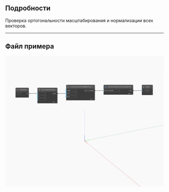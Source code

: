 ## Подробности
Проверка ортогональности масштабирования и нормализации всех векторов.
___
## Файл примера

![IsUniscaledOrtho](./Autodesk.DesignScript.Geometry.CoordinateSystem.IsUniscaledOrtho_img.jpg)

